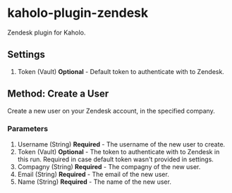 # kaholo-plugin-zendesk
Zendesk plugin for Kaholo.

## Settings
1. Token (Vault) **Optional** - Default token to authenticate with to Zendesk.

## Method: Create a User
Create a new user on your Zendesk account, in the specified company.

### Parameters
1. Username (String) **Required** - The username of the new user to create.
2. Token (Vault) **Optional** - The token to authenticate with to Zendesk in this run. Required in case default token wasn't provided in settings.
3. Compagny (String) **Required** - The compagny of the new user.
4. Email (String) **Required** - The email of the new user.
5. Name (String) **Required** - The name of the new user.